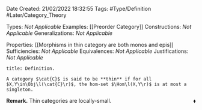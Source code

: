 <div class="topSpace"></div>

Date Created: 21/02/2022 18:32:55
Tags: #Type/Definition #Later/Category_Theory

Types: _Not Applicable_
Examples: [[Preorder Category]]
Constructions: _Not Applicable_
Generalizations: _Not Applicable_

Properties: [[Morphisms in thin category are both monos and epis]]
Sufficiencies: _Not Applicable_
Equivalences: _Not Applicable_
Justifications: _Not Applicable_

``` ad-Definition
title: Definition.

A category $\cat{C}$ is said to be **thin** if for all $X,Y\in\Obj\l(\cat{C}\r)$, the hom-set $\Hom\l(X,Y\r)$ is at most a singleton.

```

**Remark.** Thin categories are locally-small.<span style="float:right;">$\blacklozenge$</span>
